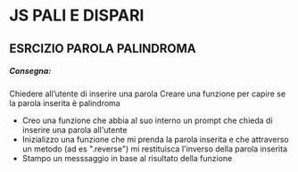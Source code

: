 # JS PALI E DISPARI

## ESRCIZIO PAROLA PALINDROMA
##### Consegna:
Chiedere all’utente di inserire una parola
Creare una funzione per capire se la parola inserita è palindroma

- Creo una funzione che abbia al suo interno un prompt che chieda di inserire una parola all'utente
- Inizializzo una funzione che mi prenda la parola inserita e che attraverso un metodo (ad es ".reverse") mi restituisca l'inverso della parola inserita
- Stampo un messsaggio in base al risultato della funzione

